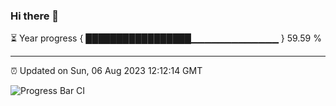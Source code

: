### Hi there 👋

⏳ Year progress { █████████████████▁▁▁▁▁▁▁▁▁▁▁▁▁ } 59.59 %

---

⏰ Updated on Sun, 06 Aug 2023 12:12:14 GMT

![Progress Bar CI](https://github.com/Shyam-Makwana/GitHub-Actions-Demo/workflows/Progress%20Bar%20CI/badge.svg)
